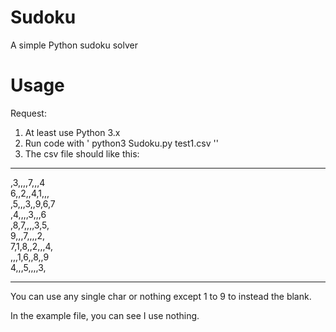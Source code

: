 # Sudoku
A simple Python sudoku solver

# Usage
Request:
1. At least use Python 3.x
2. Run code with 
'
python3 Sudoku.py test1.csv
''
3. The csv file should like this:

---

,3,,,,7,,,4  
6,,2,,4,1,,,  
,5,,,3,,9,6,7  
,4,,,,3,,,6  
,8,7,,,,3,5,  
9,,,7,,,,2,  
7,1,8,,2,,,4,  
,,,1,6,,8,,9  
4,,,5,,,,3,  

---
You can use any single char or nothing except 1 to 9 to instead the blank.

In the example file, you can see I use nothing.
